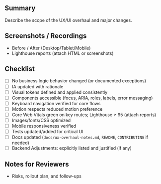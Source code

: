 ## Summary

Describe the scope of the UX/UI overhaul and major changes.

## Screenshots / Recordings

- Before / After (Desktop/Tablet/Mobile)
- Lighthouse reports (attach HTML or screenshots)

## Checklist

- [ ] No business logic behavior changed (or documented exceptions)
- [ ] IA updated with rationale
- [ ] Visual tokens defined and applied consistently
- [ ] Components accessible (focus, ARIA, roles, labels, error messaging)
- [ ] Keyboard navigation verified for core flows
- [ ] Motion respects reduced motion preference
- [ ] Core Web Vitals green on key routes; Lighthouse ≥ 95 (attach reports)
- [ ] Images/fonts/CSS optimized
- [ ] Mobile responsiveness verified
- [ ] Tests updated/added for critical UI
- [ ] Docs updated (`docs/ux-overhaul-notes.md`, `README`, `CONTRIBUTING` if needed)
- [ ] Backend Adjustments: explicitly listed and justified (if any)

## Notes for Reviewers

- Risks, rollout plan, and follow-ups
